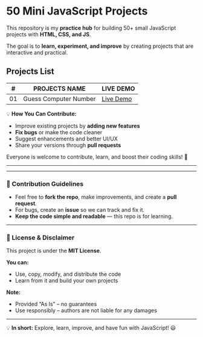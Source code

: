 # 50 Mini JavaScript Projects

This repository is my **practice hub** for building 50+ small JavaScript projects with **HTML, CSS, and JS**.  

The goal is to **learn, experiment, and improve** by creating projects that are interactive and practical.  


## Projects List

| #   | PROJECTS NAME                      | LIVE DEMO |
| --- | ---------------------------------- | --------- |
| 01  | Guess Computer Number              | [Live Demo](https://abhishek-yadav009.github.io/50-Mini-JS-Projects/01%20Guess%20Computer%20Number/) |


💡 **How You Can Contribute:**  
- Improve existing projects by **adding new features**  
- **Fix bugs** or make the code cleaner  
- Suggest enhancements and better UI/UX  
- Share your versions through **pull requests**  

Everyone is welcome to contribute, learn, and boost their coding skills! 🚀

---


---

### 📌 Contribution Guidelines

- Feel free to **fork the repo**, make improvements, and create a **pull request**.  
- For bugs, create an **issue** so we can track and fix it.  
- **Keep the code simple and readable** — this repo is for learning.  

---

### 📜 License & Disclaimer

This project is under the **MIT License**.  

**You can:**  
- Use, copy, modify, and distribute the code  
- Learn from it and build your own projects  

**Note:**  
- Provided “As Is” – no guarantees  
- Use responsibly – authors are not liable for any damages  

---

💡 **In short:** Explore, learn, improve, and have fun with JavaScript! 😃
